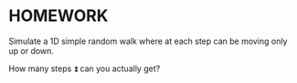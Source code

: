 # HOMEWORK

Simulate a 1D simple random walk where at each step can be moving only up or down. 

How many steps ⏫  can you actually get?
